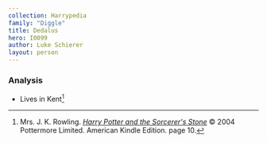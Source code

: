 ```yaml
---
collection: Harrypedia
family: "Diggle"
title: Dedalus
hero: I0099
author: Luke Schierer
layout: person
---
```



### Analysis

* Lives in Kent[^220927-4]

[^220927-4]: Mrs. J. K. Rowling.
    _[Harry Potter and the Sorcerer's Stone](https://www.librarything.com/work/5403381/book/225886281)_
    © 2004 Pottermore Limited. American Kindle Edition. page 10.

